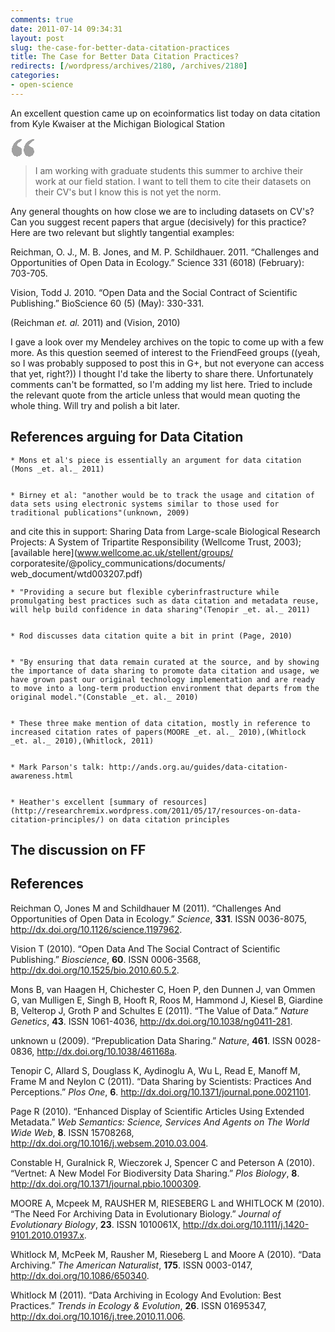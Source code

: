 ```yaml
---
comments: true
date: 2011-07-14 09:34:31
layout: post
slug: the-case-for-better-data-citation-practices
title: The Case for Better Data Citation Practices?
redirects: [/wordpress/archives/2180, /archives/2180]
categories:
- open-science
---
```


An excellent question came up on ecoinformatics list today on data citation from Kyle Kwaiser at the Michigan Biological Station

![](data:image/png;base64,iVBORw0KGgoAAAANSUhEUgAAACgAAAAeCAYAAABe3VzdAAAApUlEQVRYw+2YSw6AIAwF0cR7cw2X3Mc7od0Zwre82CI0YUeGAUIpGLNCKJxz/t3Oyx9clrV+D3kwsR5gTIzNS4GoPbEheUYSBhUbVk56ouPKiR8GCpL4YvVU5LkUi/IfXFB9SmkFI1lN0Fo4ksWCluBIFhuYAyNZ3YIhGMlagr8UjEpOJahym6cSZL2yVCRrDdddVVEsVTTACwfR0is1APrLpNT/Bg5Ivn4lOcDjAAAAAElFTkSuQmCC)


> I am working with graduate students this summer to archive their work at our field station. I want to tell them to cite their datasets on their CV's but I know this is not yet the norm.

Any general thoughts on how close we are to including datasets on CV's? Can you suggest recent papers that argue (decisively) for this practice? Here are two relevant but slightly tangential examples:

Reichman, O. J., M. B. Jones, and M. P. Schildhauer. 2011. “Challenges and Opportunities of Open Data in Ecology.” Science 331 (6018) (February): 703-705.

Vision, Todd J. 2010. “Open Data and the Social Contract of Scientific Publishing.” BioScience 60 (5) (May): 330-331.


(Reichman _et. al._ 2011) and (Vision, 2010)

I gave a look over my Mendeley archives on the topic to come up with a few more. As this question seemed of interest to the FriendFeed groups ((yeah, so I was probably supposed to post this in G+, but not everyone can access that yet, right?)) I thought I'd take the liberty to share there. Unfortunately comments can't be formatted, so I'm adding my list here. Tried to include the relevant quote from the article unless that would mean quoting the whole thing. Will try and polish a bit later.


## References arguing for Data Citation






	
    * Mons et al's piece is essentially an argument for data citation (Mons _et. al._ 2011)

	
    * Birney et al: "another would be to track the usage and citation of data sets using electronic systems similar to those used for traditional publications"(unknown, 2009)
and cite this in support:
Sharing Data from Large-scale Biological Research Projects: A System of Tripartite Responsibility (Wellcome Trust, 2003); [available here](www.wellcome.ac.uk/stellent/groups/ corporatesite/@policy_communications/documents/ web_document/wtd003207.pdf)

	
    * "Providing a secure but flexible cyberinfrastructure while promulgating best practices such as data citation and metadata reuse, will help build confidence in data sharing"(Tenopir _et. al._ 2011)

	
    * Rod discusses data citation quite a bit in print (Page, 2010)

	
    * "By ensuring that data remain curated at the source, and by showing the importance of data sharing to promote data citation and usage, we have grown past our original technology implementation and are ready to move into a long-term production environment that departs from the original model."(Constable _et. al._ 2010)

	
    * These three make mention of data citation, mostly in reference to increased citation rates of papers(MOORE _et. al._ 2010),(Whitlock _et. al._ 2010),(Whitlock, 2011)

	
    * Mark Parson's talk: http://ands.org.au/guides/data-citation-awareness.html

	
    * Heather's excellent [summary of resources](http://researchremix.wordpress.com/2011/05/17/resources-on-data-citation-principles/) on data citation principles





## The discussion on FF



## References

<p>Reichman O, Jones M and Schildhauer M (2011).
&ldquo;Challenges And Opportunities of Open Data in Ecology.&rdquo;
<EM>Science</EM>, <B>331</B>.
ISSN 0036-8075, <a href="http://dx.doi.org/10.1126/science.1197962">http://dx.doi.org/10.1126/science.1197962</a>.
<p>Vision T (2010).
&ldquo;Open Data And The Social Contract of Scientific Publishing.&rdquo;
<EM>Bioscience</EM>, <B>60</B>.
ISSN 0006-3568, <a href="http://dx.doi.org/10.1525/bio.2010.60.5.2">http://dx.doi.org/10.1525/bio.2010.60.5.2</a>.
<p>Mons B, van Haagen H, Chichester C, Hoen P, den Dunnen J, van Ommen G, van Mulligen E, Singh B, Hooft R, Roos M, Hammond J, Kiesel B, Giardine B, Velterop J, Groth P and Schultes E (2011).
&ldquo;The Value of Data.&rdquo;
<EM>Nature Genetics</EM>, <B>43</B>.
ISSN 1061-4036, <a href="http://dx.doi.org/10.1038/ng0411-281">http://dx.doi.org/10.1038/ng0411-281</a>.
<p>unknown u (2009).
&ldquo;Prepublication Data Sharing.&rdquo;
<EM>Nature</EM>, <B>461</B>.
ISSN 0028-0836, <a href="http://dx.doi.org/10.1038/461168a">http://dx.doi.org/10.1038/461168a</a>.
<p>Tenopir C, Allard S, Douglass K, Aydinoglu A, Wu L, Read E, Manoff M, Frame M and Neylon C (2011).
&ldquo;Data Sharing by Scientists: Practices And Perceptions.&rdquo;
<EM>Plos One</EM>, <B>6</B>.
<a href="http://dx.doi.org/10.1371/journal.pone.0021101">http://dx.doi.org/10.1371/journal.pone.0021101</a>.
<p>Page R (2010).
&ldquo;Enhanced Display of Scientific Articles Using Extended Metadata.&rdquo;
<EM>Web Semantics: Science, Services And Agents on The World Wide Web</EM>, <B>8</B>.
ISSN 15708268, <a href="http://dx.doi.org/10.1016/j.websem.2010.03.004">http://dx.doi.org/10.1016/j.websem.2010.03.004</a>.
<p>Constable H, Guralnick R, Wieczorek J, Spencer C and Peterson A (2010).
&ldquo;Vertnet: A New Model For Biodiversity Data Sharing.&rdquo;
<EM>Plos Biology</EM>, <B>8</B>.
<a href="http://dx.doi.org/10.1371/journal.pbio.1000309">http://dx.doi.org/10.1371/journal.pbio.1000309</a>.
<p>MOORE A, Mcpeek M, RAUSHER M, RIESEBERG L and WHITLOCK M (2010).
&ldquo;The Need For Archiving Data in Evolutionary Biology.&rdquo;
<EM>Journal of Evolutionary Biology</EM>, <B>23</B>.
ISSN 1010061X, <a href="http://dx.doi.org/10.1111/j.1420-9101.2010.01937.x">http://dx.doi.org/10.1111/j.1420-9101.2010.01937.x</a>.
<p>Whitlock M, McPeek M, Rausher M, Rieseberg L and Moore A (2010).
&ldquo;Data Archiving.&rdquo;
<EM>The American Naturalist</EM>, <B>175</B>.
ISSN 0003-0147, <a href="http://dx.doi.org/10.1086/650340">http://dx.doi.org/10.1086/650340</a>.
<p>Whitlock M (2011).
&ldquo;Data Archiving in Ecology And Evolution: Best Practices.&rdquo;
<EM>Trends in Ecology &amp; Evolution</EM>, <B>26</B>.
ISSN 01695347, <a href="http://dx.doi.org/10.1016/j.tree.2010.11.006">http://dx.doi.org/10.1016/j.tree.2010.11.006</a>.

